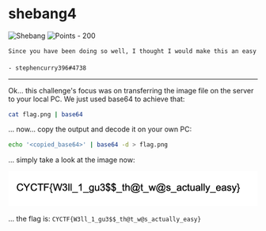 # shebang4

![Shebang](https://img.shields.io/badge/Shebang--ff00ff?style=for-the-badge) ![Points - 200](https://img.shields.io/badge/Points-200-9cf?style=for-the-badge)

```txt
Since you have been doing so well, I thought I would make this an easy one.

- stephencurry396#4738
```

---

Ok... this challenge's focus was on transferring the image file on the server to your local PC. We just used base64 to achieve that:

```bash
cat flag.png | base64
```

... now... copy the output and decode it on your own PC:

```bash
echo '<copied_base64>' | base64 -d > flag.png
```

... simply take a look at the image now:

![flag](./flag.png)

... the flag is: `CYCTF{W3ll_1_gu3$$_th@t_w@s_actually_easy}`
